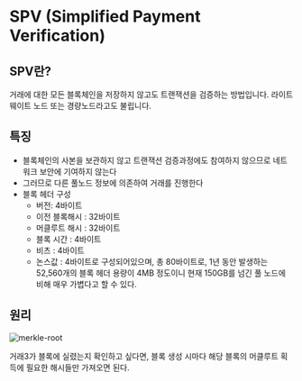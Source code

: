# SPV (Simplified Payment Verification)

## SPV란?

거래에 대한 모든 블록체인을 저장하지 않고도 트랜잭션을 검증하는 방법입니다. 라이트 웨이트 노드 또는 경량노드라고도 불립니다.

## 특징

-   블록체인의 사본을 보관하지 않고 트랜잭션 검증과정에도 참여하지 않으므로 네트워크 보안에 기여하지 않는다
-   그러므로 다른 풀노드 정보에 의존하여 거래를 진행한다
-   블록 헤더 구성
    -   버전: 4바이트
    -   이전 블록해시 : 32바이트
    -   머클루트 해시 : 32바이트
    -   블록 시간 : 4바이트
    -   비츠 : 4바이트
    -   논스값 : 4바이트로 구성되어있으며, 총 80바이트로, 1년 동안 발생하는 52,560개의 블록 헤더 용량이 4MB 정도이니 현재 150GB를 넘긴 풀 노드에 비해 매우 가볍다고 할 수 있다.

## 원리

![merkle-root](https://miro.medium.com/v2/resize:fit:720/format:webp/0*ZLrIO_B67108JStC.jpg)

거래3가 블록에 실렸는지 확인하고 싶다면, 블록 생성 시마다 해당 블록의 머클루트 획득에 필요한 해시들만 가져오면 된다.
